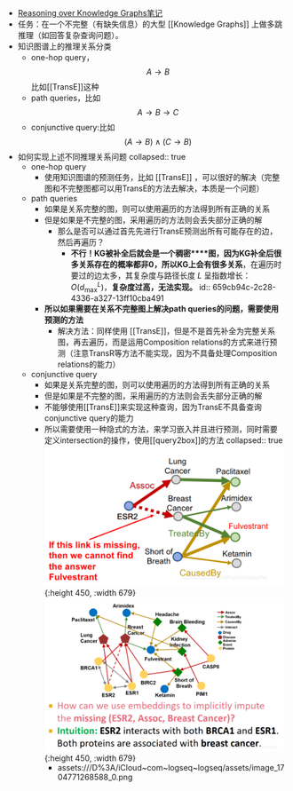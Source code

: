 - [Reasoning over Knowledge Graphs笔记](https://blog.csdn.net/PolarisRisingWar/article/details/118614563)
- 任务：在一个不完整（有缺失信息）的大型 [[Knowledge Graphs]] 上做多跳推理（如回答复杂查询问题）。
- 知识图谱上的推理关系分类
	- one-hop query，$$A\to B$$比如[[TransE]]这种
	- path queries，比如$$A\to B\to C$$
	- conjunctive query:比如 $$ (A \rightarrow B) \land (C \rightarrow B) $$
- 如何实现上述不同推理关系问题
  collapsed:: true
	- one-hop query
		- 使用知识图谱的预测任务，比如 [[TransE]] ，可以很好的解决（完整图和不完整图都可以用TransE的方法去解决，本质是一个问题）
	- path queries
		- 如果是关系完整的图，则可以使用遍历的方法得到所有正确的关系
		- 但是如果是不完整的图，采用遍历的方法则会丢失部分正确的解
			- 那么是否可以通过首先先进行TransE预测出所有可能存在的边，然后再遍历？
				- **不行！**KG被补全后就会是一个**稠密****图，因为KG补全后很多关系存在的概率都非0，所以KG上会有很多关系**，在遍历时要过的边太多，其复杂度与路径长度 $L$ 呈指数增长：$O(d_{\text{max}}^L)$，**复杂度过高，无法实现。**
				  id:: 659cb94c-2c28-4336-a327-13ff10cba491
		- **所以如果需要在关系不完整图上解决path queries的问题，需要使用预测的方法**
			- 解决方法：同样使用 [[TransE]]，但是不是首先补全为完整关系图，再去遍历，而是运用Composition relations的方式来进行预测（注意TransR等方法不能实现，因为不具备处理Composition relations的能力）
	- conjunctive query
		- 如果是关系完整的图，则可以使用遍历的方法得到所有正确的关系
		- 但是如果是不完整的图，采用遍历的方法则会丢失部分正确的解
		- 不能够使用[[TransE]]来实现这种查询，因为TransE不具备查询conjunctive query的能力
		- 所以需要使用一种隐式的方法，来学习嵌入并且进行预测，同时需要定义intersection的操作，使用[[query2box]]的方法
		  collapsed:: true
		  ![image.png](../assets/image_1704771268588_0.png){:height 450, :width 679}
		  ![image.png](../assets/image_1704771276205_0.png){:height 450, :width 679}
			- assets:///D%3A/iCloud~com~logseq~logseq/assets/image_1704771268588_0.png